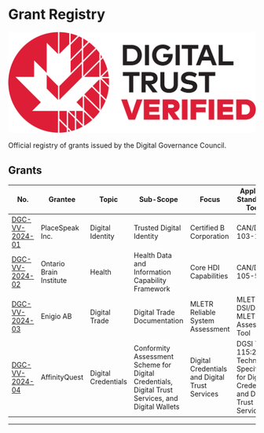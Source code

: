 # Grant Registry

![DGG Digital Trust Verified](../assets/dtv-logos/DTV_EN_Pos.png)

Official registry of grants issued by the Digital Governance Council.

## Grants

|No.|Grantee|Topic|Sub-Scope|Focus|Applicable Standard(s), Tool(s)|Assesment Level|Date Issued|
|---|---|---|---|---|---|---|---|
|[DGC-VV-2024-01](./grants/DGC-VV-2024-01-FINAL-2024-01-04-SIGNED.pdf)|PlaceSpeak Inc.|Digital Identity|Trusted Digital Identity|Certified B Corporation|CAN/DGSI 103-1:2023|Class 1: Self-Assessment|2024-01-04|
|[DGC-VV-2024-02](./grants/DGC-VV-2024-02-FINAL-2024-05-17-SIGNED.pdf)|Ontario Brain Institute|Health|Health Data and Information Capability Framework|Core HDI Capabilities|CAN/DGSI 105-5:2023|Class 2: Targeted Method|2024-05-17|
|[DGC-VV-2024-03](./grants/DGC-VV-2024-03-FINAL-2024-11-20-SIGNED.pdf)|Enigio AB|Digital Trade|Digital Trade Documentation|MLETR Reliable System Assessment|MLETR, ICC DSI/DGC MLETR Self-Assessment Tool|Class 1: Self Assessment|2024-11-18|
|[DGC-VV-2024-04](./grants/DGC-VV-2024-04-FINAL-2024-11-29-SIGNED.pdf)|AffinityQuest|Digital Credentials| Conformity Assessment Scheme for Digital Credentials, Digital Trust Services, and Digital Wallets|Digital Credentials and Digital Trust Services|DGSI TS 115:2023, Technical Specification for Digital Credentials and Digital Trust Services|Class 1: Self Assessment|2024-11-29|


---
